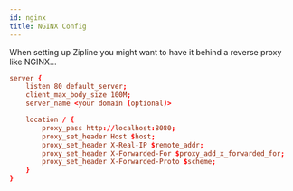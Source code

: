 ```yaml
---
id: nginx
title: NGINX Config
---
```


When setting up Zipline you might want to have it behind a reverse proxy like NGINX...

```conf
server {
    listen 80 default_server;
    client_max_body_size 100M;
    server_name <your domain (optional)> 

    location / {
        proxy_pass http://localhost:8080;
        proxy_set_header Host $host;
        proxy_set_header X-Real-IP $remote_addr;
        proxy_set_header X-Forwarded-For $proxy_add_x_forwarded_for;
        proxy_set_header X-Forwarded-Proto $scheme;
    }
}
```
